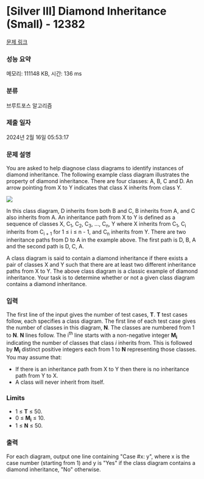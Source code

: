# [Silver III] Diamond Inheritance (Small) - 12382 

[문제 링크](https://www.acmicpc.net/problem/12382) 

### 성능 요약

메모리: 111148 KB, 시간: 136 ms

### 분류

브루트포스 알고리즘

### 제출 일자

2024년 2월 16일 05:53:17

### 문제 설명

<p>You are asked to help diagnose class diagrams to identify instances of diamond inheritance. The following example class diagram illustrates the property of diamond inheritance. There are four classes: A, B, C and D. An arrow pointing from X to Y indicates that class X inherits from class Y.</p>

<p><img src="https://onlinejudgeimages.s3.amazonaws.com/problem/12382/images-49.png" style="vertical-align:middle"></p>

<p>In this class diagram, D inherits from both B and C, B inherits from A, and C also inherits from A. An inheritance path from X to Y is defined as a sequence of classes X, C<sub>1</sub>, C<sub>2</sub>, C<sub>3</sub>, ..., C<sub>n</sub>, Y where X inherits from C<sub>1</sub>, C<sub>i</sub> inherits from C<sub>i + 1</sub> for 1 ≤ i ≤ n - 1, and C<sub>n</sub> inherits from Y. There are two inheritance paths from D to A in the example above. The first path is D, B, A and the second path is D, C, A.</p>

<p>A class diagram is said to contain a diamond inheritance if there exists a pair of classes X and Y such that there are at least two different inheritance paths from X to Y. The above class diagram is a classic example of diamond inheritance. Your task is to determine whether or not a given class diagram contains a diamond inheritance.</p>

### 입력 

 <p>The first line of the input gives the number of test cases, <strong>T</strong>.  <strong>T</strong> test cases follow, each specifies a class diagram. The first line of each test case gives the number of classes in this diagram, <strong>N</strong>. The classes are numbered from 1 to <strong>N</strong>.  <strong>N</strong> lines follow. The i<sup>th</sup> line starts with a non-negative integer <strong>M<sub>i</sub></strong> indicating the number of classes that class <em>i</em> inherits from. This is followed by <strong>M<sub>i</sub></strong> distinct positive integers each from 1 to <strong>N</strong> representing those classes. You may assume that:</p>

<ul>
	<li>If there is an inheritance path from X to Y then there is no inheritance path from Y to X.</li>
	<li>A class will never inherit from itself.</li>
</ul>

<h3>Limits</h3>

<ul>
	<li>1 ≤ <strong>T</strong> ≤ 50.</li>
	<li>0 ≤ <strong>M<sub>i</sub></strong> ≤ 10.</li>
	<li>1 ≤ <strong>N</strong> ≤ 50.</li>
</ul>

### 출력 

 <p>For each diagram, output one line containing "Case #x: y", where x is the case number (starting from 1) and y is "Yes" if the class diagram contains a diamond inheritance, "No" otherwise.</p>

